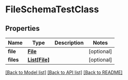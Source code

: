 # FileSchemaTestClass


## Properties
Name | Type | Description | Notes
------------ | ------------- | ------------- | -------------
**file** | [**File**](File.md) |  | [optional] 
**files** | [**List[File]**](File.md) |  | [optional] 

[[Back to Model list]](../README.md#documentation-for-models) [[Back to API list]](../README.md#documentation-for-api-endpoints) [[Back to README]](../README.md)


